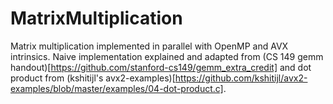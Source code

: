 # MatrixMultiplication
Matrix multiplication implemented in parallel with OpenMP and AVX intrinsics.
Naive implementation explained and adapted from (CS 149 gemm handout)[https://github.com/stanford-cs149/gemm_extra_credit]
and dot product from (kshitijl's avx2-examples)[https://github.com/kshitijl/avx2-examples/blob/master/examples/04-dot-product.c].
